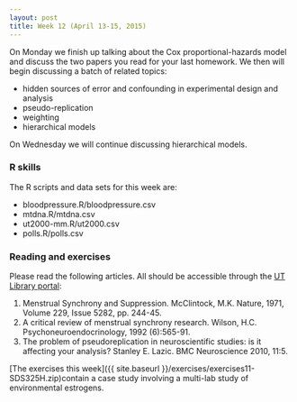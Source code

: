 ```yaml
---
layout: post
title: Week 12 (April 13-15, 2015)
---
```


On Monday we finish up talking about the Cox proportional-hazards model and discuss the two papers you read for your last homework.  We then will begin discussing a batch of related topics:  
* hidden sources of error and confounding in experimental design and analysis  
* pseudo-replication  
* weighting  
* hierarchical models  

On Wednesday we will continue discussing hierarchical models.

### R skills

The R scripts and data sets for this week are:  
* bloodpressure.R/bloodpressure.csv  
* mtdna.R/mtdna.csv  
* ut2000-mm.R/ut2000.csv  
* polls.R/polls.csv  


### Reading and exercises  

Please read the following articles.  All should be accessible through the [UT Library portal](http://www.lib.utexas.edu):

1) Menstrual Synchrony and Suppression.  McClintock, M.K. Nature, 1971, Volume 229, Issue 5282, pp. 244-45.  
2) A critical review of menstrual synchrony research. Wilson, H.C.  Psychoneuroendocrinology, 1992 (6):565-91.  
3) The problem of pseudoreplication in neuroscientific studies: is it affecting your analysis? Stanley E. Lazic. BMC Neuroscience 2010, 11:5.  

[The exercises this week]({{ site.baseurl }}/exercises/exercises11-SDS325H.zip)contain a case study involving a multi-lab study of environmental estrogens.  

